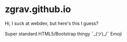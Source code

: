 # zgrav.github.io

Hi, I suck at webdev, but here's this I guess?

Super standard HTML5/Bootstrap thingy ¯\_(ツ)_/¯ Emoji
